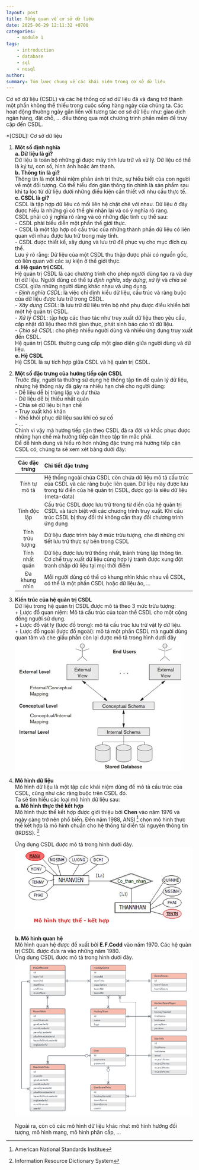 ```yaml
---
layout: post
title: Tổng quan về cơ sở dữ liệu
date: 2025-06-29 12:11:32 +0700
categories:
    - module 1
tags:
    - introduction
    - database
    - sql
    - nosql
author:
summary: Tóm lược chung về các khái niệm trong cơ sở dữ liệu
---
```


Cơ sở dữ liệu (CSDL) và các hệ thống cơ sở dữ liệu đã và đang trở thành một phần không thể thiếu trong cuộc sống hàng ngày của chúng ta. Các hoạt động thường ngày gắn liền với tương tác cơ sở dữ liệu như: giao dịch ngân hàng, đặt chỗ, ... đều thông qua một chương trình phần mềm để truy cập đến CSDL.  

*[CSDL]: Cơ sở dữ liệu

1. **Một số định nghĩa**  
    **a. Dữ liệu là gì?**  
    Dữ liệu là toàn bộ những gì được máy tính lưu trữ và xử lý. Dữ liệu có thể là ký tự, con số, hình ảnh hoặc âm thanh.  
    **b. Thông tin là gì?**  
    Thông tin là một khái niệm phản ánh tri thức, sự hiểu biết của con người về một đối tượng. Có thể hiểu đơn giản thông tin chính là sản phẩm sau khi ta lọc từ dữ liệu dưới những điều kiện cần thiết với nhu cầu thực tế.  
    **c. CSDL là gì?**  
    CSDL là tập hợp dữ liệu có mối liên hệ chặt chẽ với nhau. Dữ liệu ở đây được hiểu là những gì có thể ghi nhận lại và có ý nghĩa rõ ràng.  
    CSDL phải có ý nghĩa rõ ràng và có những đặc tính cụ thể sau:  
        - CSDL phải biểu diễn một phần thế giới thực.  
        - CSDL là một tập hợp có cấu trúc của những thành phần dữ liệu có liên quan với nhau được lưu trữ trong máy tính.  
        - CSDL được thiết kế, xây dựng và lưu trữ để phục vụ cho mục đích cụ thể.  
    Lưu ý rõ rằng: Dữ liệu của một CSDL thu thập được phải có nguồn gốc, có liên quan với các sự kiện ở thế giới thực.  
    **d. Hệ quản trị CSDL**  
    Hệ quản trị CSDL là các chương trình cho phép người dùng tạo ra và duy trì dữ liệu. Người dùng có thể tự *định nghĩa*, *xây dựng*, *xử lý* và *chia sẻ* CSDL giữa những người dùng khác nhau và ứng dụng.  
        - *Định nghĩa CSDL*: là việc chỉ định kiểu dữ liệu, cấu trúc và ràng buộc của dữ liệu được lưu trữ trong CSDL.  
        - *Xây dựng CSDL*: là lưu trữ dữ liệu trên bộ nhớ phụ được điều khiển bởi một hệ quản trị CSDL.  
        - *Xử lý CSDL*: tập hợp các thao tác như truy xuất dữ liệu theo yêu cầu, cập nhật dữ liệu theo thời gian thực, phát sinh báo cáo từ dữ liệu.  
        - *Chia sẻ CSDL*: cho phép nhiều người dùng và nhiều ứng dụng truy xuất đến CSDL.  
    Hệ quản trị CSDL thường cung cấp một giao diện giứa người dùng và dữ liệu.  
    **e. Hệ CSDL**  
    Hệ CSDL là sự tích hợp giữa CSDL và hệ quản trị CSDL.  

2. **Một số đặc trưng của hướng tiếp cận CSDL**  
    Trước đây, người ta thường sử dụng hệ thống tập tin để quản lý dữ liệu, nhưng hệ thống này đã gây ra nhiều hạn chế cho người dùng:  
        - Dễ liệu dễ bị trùng lặp và dư thừa  
        - Dữ liệu dễ bị thiếu nhất quán  
        - Chia sẻ dữ liệu bị hạn chế  
        - Truy xuất khó khăn  
        - Khó khôi phục dữ liệu sau khi có sự cố  
        - ...  
    Chính vì vậy mà hướng tiếp cận theo CSDL đã ra đời và khắc phục được những hạn chế mà hướng tiếp cận theo tập tin mắc phải.  
    Để dễ hình dung và hiểu rõ hơn những đặc trưng mà hướng tiếp cận CSDL có, chúng ta sẽ xem xét bảng dưới đây:  

    | Các đặc trưng | Chi tiết đặc trưng|
    | :-----------: | :---------------- |
    | Tính tự mô tả | Hệ thống ngoài chứa CSDL còn chứa dữ liệu mô tả cấu trúc của CSDL và các ràng buộc liên quan. Dữ liệu này được lưu trong từ điển của hệ quản trị CSDL, được gọi là siêu dữ liệu (meta-data) |
    | Tính độc lập | Cấu trúc CSDL được lưu trữ trong từ điển của hệ quản trị CSDL và tách biệt với các chương trình truy xuất. Khi cấu trúc CSDL bị thay đổi thì không cần thay đổi chương trình ứng dụng |
    | Tính trừu tượng | Dữ liệu được trình bày ở mức trừu tượng, che đi những chi tiết lưu trữ thực sự bên trong CSDL |
    | Tính nhất quán | Dữ liệu được lưu trữ thống nhất, tránh trùng lặp thông tin. Cơ chế truy xuất dữ liệu cũng hợp lý tránh được xung đột tranh chấp dữ liệu tại mọi thời điểm |
    | Đa khung nhìn | Mỗi người dùng có thể có khung nhìn khác nhau về CSDL, có thể là một phần CSDL hoặc dữ liệu ảo, ... |

3. **Kiến trúc của hệ quản trị CSDL**  
    Dữ liệu trong hệ quản trị CSDL được mô tả theo 3 mức trừu tượng:  
        + Lược đồ quan niệm: Mô tả cấu trúc của toàn thể CSDL cho một cộng đồng người sử dụng.  
        + Lược đồ vật lý (lược đồ trong): mô tả cấu trúc lưu trữ vật lý dữ liệu.  
        + Lược đồ ngoài (lược đồ ngoài): mô tả một phần CSDL mà người dùng quan tâm và che giấu phần còn lại
    được mô tả trong hình dưới đây  
    ![Minh họa kiến trúc ba lược đồ](/assets/img/module_1/2025-06-29/kien-truc-3-luoc-do.jpg)

4. **Mô hình dữ liệu**  
    Mô hình dữ liệu là một tập các khái niệm dùng để mô tả cấu trúc của CSDL, cũng như các ràng buộc trên CSDL đó.  
    Ta sẽ tìm hiểu các loại mô hình dữ liệu sau:  
    **a. Mô hình thực thể kết hợp**  
    Mô hình thực thể kết hợp được giới thiệu bởi **Chen** vào năm 1976 và ngày càng trở nên phổ biến. Đến năm 1988, ANSI [^1] chọn mô hình thực thể kết hợp là mô hình chuẩn cho hệ thống từ điển tài nguyên thông tin (IRDSS). [^2]  

    [^1]: American National Standards Institue
    [^2]: Information Resource Dictionary System

    Ứng dụng CSDL được mô tả trong hình dưới đây.  
    ![Mô hình thực thể - kết hợp](/assets/img/module_1/2025-06-29/mo-hinh-tt-kh.jpg)  

    **b. Mô hình quan hệ**  
    Mô hình quan hệ được đề xuất bởi **E.F.Codd** vào năm 1970. Các hệ quản trị CSDL được đưa ra vào những năm 1980.  
    Ứng dụng CSDL được mô tả trong hình dưới đây.  
    ![Mô hình quan hệ](/assets/img/module_1/2025-06-29/mo-hinh-quan-he.jpg)  

    Ngoài ra, còn có các mô hình dữ liệu khác như: mô hình hướng đối tượng, mô hình mạng, mô hình phân cấp, ...